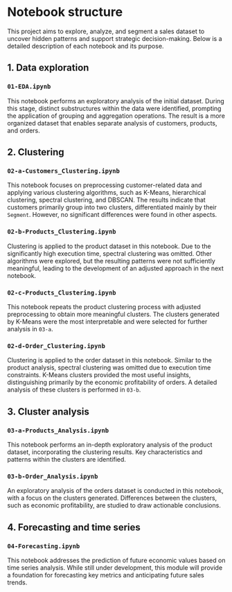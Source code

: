 # Notebook structure

This project aims to explore, analyze, and segment a sales dataset to uncover hidden patterns and support strategic decision-making. Below is a detailed description of each notebook and its purpose.

## 1. Data exploration

### `01-EDA.ipynb`
This notebook performs an exploratory analysis of the initial dataset. During this stage, distinct substructures within the data were identified, prompting the application of grouping and aggregation operations. The result is a more organized dataset that enables separate analysis of customers, products, and orders.

## 2. Clustering

### `02-a-Customers_Clustering.ipynb`
This notebook focuses on preprocessing customer-related data and applying various clustering algorithms, such as K-Means, hierarchical clustering, spectral clustering, and DBSCAN. The results indicate that customers primarily group into two clusters, differentiated mainly by their `Segment`. However, no significant differences were found in other aspects.

### `02-b-Products_Clustering.ipynb`
Clustering is applied to the product dataset in this notebook. Due to the significantly high execution time, spectral clustering was omitted. Other algorithms were explored, but the resulting patterns were not sufficiently meaningful, leading to the development of an adjusted approach in the next notebook.

### `02-c-Products_Clustering.ipynb`
This notebook repeats the product clustering process with adjusted preprocessing to obtain more meaningful clusters. The clusters generated by K-Means were the most interpretable and were selected for further analysis in `03-a`.

### `02-d-Order_Clustering.ipynb`
Clustering is applied to the order dataset in this notebook. Similar to the product analysis, spectral clustering was omitted due to execution time constraints. K-Means clusters provided the most useful insights, distinguishing primarily by the economic profitability of orders. A detailed analysis of these clusters is performed in `03-b`.

## 3. Cluster analysis

### `03-a-Products_Analysis.ipynb`
This notebook performs an in-depth exploratory analysis of the product dataset, incorporating the clustering results. Key characteristics and patterns within the clusters are identified.

### `03-b-Order_Analysis.ipynb`
An exploratory analysis of the orders dataset is conducted in this notebook, with a focus on the clusters generated. Differences between the clusters, such as economic profitability, are studied to draw actionable conclusions.

## 4. Forecasting and time series

### `04-Forecasting.ipynb`
This notebook addresses the prediction of future economic values based on time series analysis. While still under development, this module will provide a foundation for forecasting key metrics and anticipating future sales trends.